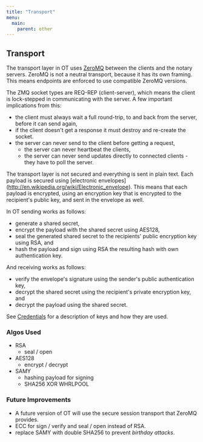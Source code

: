 ```yaml
---
title: "Transport"
menu:
  main:
    parent: other
---
```


## Transport

The transport layer in OT uses [ZeroMQ](http://zeromq.org) between
the clients and the notary servers. ZeroMQ is not a neutral transport,
because it has its own framing. This means endpoints are enforced to
use compatible ZeroMQ versions.

The ZMQ socket types are REQ-REP (client-server), which means the
client is lock-stepped in communicating with the server. A few important
implications from this:

- the client must always wait a full round-trip, to and back from the
  server, before it can send again,
- if the client doesn't get a response it must destroy and re-create the
  socket.
- the server can never send to the client before getting a request,
  - the server can never heartbeat the clients,
  - the server can never send updates directly to connected clients -
    they have to poll the server.

The transport layer is not secured and everything is sent
in plain text. Each payload is secured using [electronic envelopes]
(http://en.wikipedia.org/wiki/Electronic_envelope).
This means that each payload is encrypted, using an encryption
key that is encrypted to the recipient's public key, and sent in 
the envelope as well.

In OT sending works as follows:

- generate a shared secret,
- encrypt the payload with the shared secret using AES128,
- seal the generated shared secret to the recipients' public
  encryption key using RSA, and
- hash the payload and sign using RSA the resulting hash with own
  authentication key.

And receiving works as follows:

- verify the envelope's signature using the sender's public authentication
  key,
- decrypt the shared secret using the recipient's private encryption key, and
- decrypt the payload using the shared secret.

See [Credentials](Credentials.md) for a description of keys and how they
are used.

### Algos Used

- RSA
  - seal / open
- AES128
  - encrypt / decrypt
- SAMY
  - hashing payload for signing
  - SHA256 XOR WHRLPOOL

### Future Improvements

- A future version of OT will use the secure session transport that
  ZeroMQ provides.
- ECC for sign / verify and seal / open instead of RSA.
- replace SAMY with double SHA256 to prevent *birthday attacks*.
